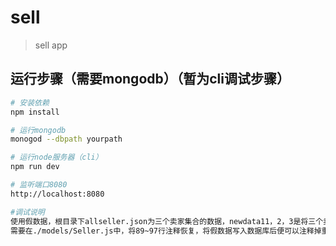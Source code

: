 # sell

> sell app

## 运行步骤（需要mongodb）（暂为cli调试步骤）

``` bash
# 安装依赖
npm install

# 运行mongodb
monogod --dbpath yourpath

# 运行node服务器（cli）
npm run dev

# 监听端口8080
http://localhost:8080

#调试说明
使用假数据，根目录下allseller.json为三个卖家集合的数据，newdata11，2，3是将三个卖家数据分开，新同步之后
需要在./models/Seller.js中，将89~97行注释恢复，将假数据写入数据库后便可以注释掉重新运行服务器（避免每次开机都会写入3个数据）



